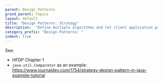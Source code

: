```yaml
---
parent: Design Patterns
grand_parent: Topics
layout: default
title: "Design Patterns: Strategy"
description:  "Define multiple algorithms and let client application pass the algorithm to be used as a parameter."
category_prefix: "Design Patterns: "
indent: true
---
```


See:
* HFDP Chapter 1
* `java.util.Comparator` as an example: <https://www.journaldev.com/1754/strategy-design-pattern-in-java-example-tutorial>
